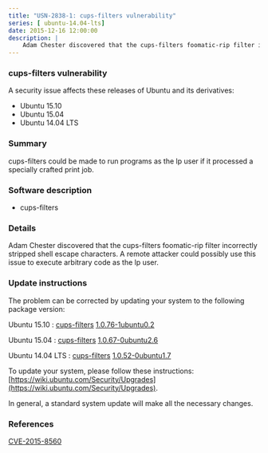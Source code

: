 ```yaml
---
title: "USN-2838-1: cups-filters vulnerability"
series: [ ubuntu-14.04-lts]
date: 2015-12-16 12:00:00
description: |
    Adam Chester discovered that the cups-filters foomatic-rip filter incorrectly stripped shell escape characters. A remote attacker could possibly use this issue to execute arbitrary code as the lp user. 
--- 
```

 
 


### cups-filters vulnerability

A security issue affects these releases of Ubuntu and its derivatives:

* Ubuntu 15.10
* Ubuntu 15.04
* Ubuntu 14.04 LTS

### Summary

cups-filters could be made to run programs as the lp user if it processed a specially crafted print job.

### Software description

* cups-filters 

### Details

Adam Chester discovered that the cups-filters foomatic-rip filter incorrectly stripped shell escape characters. A remote attacker could possibly use this issue to execute arbitrary code as the lp user. 

### Update instructions

The problem can be corrected by updating your system to the following package version:

Ubuntu 15.10
 : [cups-filters](https://launchpad.net/ubuntu/+source/cups-filters) <span> [1.0.76-1ubuntu0.2](https://launchpad.net/ubuntu/+source/cups-filters/1.0.76-1ubuntu0.2) </span> 

Ubuntu 15.04
 : [cups-filters](https://launchpad.net/ubuntu/+source/cups-filters) <span> [1.0.67-0ubuntu2.6](https://launchpad.net/ubuntu/+source/cups-filters/1.0.67-0ubuntu2.6) </span> 

Ubuntu 14.04 LTS
 : [cups-filters](https://launchpad.net/ubuntu/+source/cups-filters) <span> [1.0.52-0ubuntu1.7](https://launchpad.net/ubuntu/+source/cups-filters/1.0.52-0ubuntu1.7) </span> 

To update your system, please follow these instructions: [https://wiki.ubuntu.com/Security/Upgrades](https://wiki.ubuntu.com/Security/Upgrades).

In general, a standard system update will make all the necessary changes. 

### References

 
 [CVE-2015-8560](http://people.ubuntu.com/~ubuntu-security/cve/CVE-2015-8560)
 

